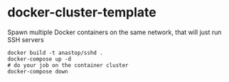 # docker-cluster-template
Spawn multiple Docker containers on the same network, that will just run SSH servers

```
docker build -t anastop/sshd .
docker-compose up -d
# do your job on the container cluster
docker-compose down 
```
